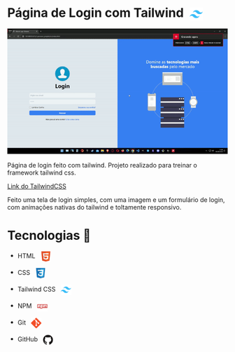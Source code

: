 # Página de Login com Tailwind &nbsp;<img  align="center" width="30px" src="./github/Tailwind CSS.svg" />

<img src="./github/unknown_2024.06.06-14.58_1-ezgif.com-video-to-gif-converter.gif" />

<p>Página de login feito com tailwind. Projeto realizado para treinar o framework tailwind css.

[Link do TailwindCSS](https://tailwindcss.com/)

Feito uma tela de login simples, com uma imagem e um formulário de login, com animações nativas do tailwind e toltamente responsivo.

</p>

# Tecnologias 🚀

- <p>HTML &nbsp;&nbsp;<img align="center" width="24px" src="./github/HTML5.svg" /></p>
- <p>CSS &nbsp;&nbsp;<img align="center" width="24px" src="./github/CSS3.svg"/></p>
- <p>Tailwind CSS &nbsp;&nbsp;<img align="center" width="24px" src="./github/Tailwind CSS.svg"/></p>
- <p>NPM &nbsp;&nbsp;<img align="center" width="24px" src="./github/NPM.svg"/></p>
- <p>Git &nbsp;&nbsp;<img align="center" width="24px" src="./github/Git.svg"/></p>
- <p>GitHub &nbsp;&nbsp;<img align="center" width="24px" src="./github/GitHub.svg"/></p>
